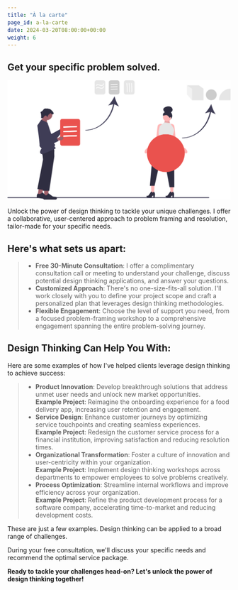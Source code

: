 ```yaml
---
title: "À la carte"
page_id: a-la-carte
date: 2024-03-20T08:00:00+00:00
weight: 6
---
```


## Get your specific problem solved.

![À la carte](/images/illustrations/undraw_elements_re_25t9.svg)

<!--more-->

Unlock the power of design thinking to tackle your unique challenges. I offer a collaborative, user-centered approach to problem framing and resolution, tailor-made for your specific needs.

## Here's what sets us apart:
> * **Free 30-Minute Consultation**: I offer a complimentary consultation call or meeting to understand your challenge, discuss potential design thinking applications, and answer your questions.
> * **Customized Approach**: There's no one-size-fits-all solution. I'll work closely with you to define your project scope and craft a personalized plan that leverages design thinking methodologies.
> * **Flexible Engagement**: Choose the level of support you need, from a focused problem-framing workshop to a comprehensive engagement spanning the entire problem-solving journey.

## Design Thinking Can Help You With:

Here are some examples of how I've helped clients leverage design thinking to achieve success:

> * **Product Innovation**: Develop breakthrough solutions that address unmet user needs and unlock new market opportunities.\
**Example Project**: Reimagine the onboarding experience for a food delivery app, increasing user retention and engagement.
> * **Service Design**: Enhance customer journeys by optimizing service touchpoints and creating seamless experiences.\
**Example Project**: Redesign the customer service process for a financial institution, improving satisfaction and reducing resolution times.
> * **Organizational Transformation**: Foster a culture of innovation and user-centricity within your organization.\
**Example Project**: Implement design thinking workshops across departments to empower employees to solve problems creatively.
> * **Process Optimization**: Streamline internal workflows and improve efficiency across your organization.\
**Example Project**: Refine the product development process for a software company, accelerating time-to-market and reducing development costs.

These are just a few examples. Design thinking can be applied to a broad range of challenges.

During your free consultation, we'll discuss your specific needs and recommend the optimal service package.

**Ready to tackle your challenges head-on? Let's unlock the power of design thinking together!**